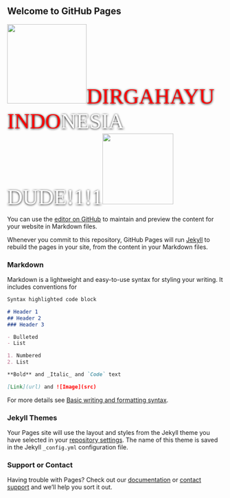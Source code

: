 ## Welcome to GitHub Pages
<img style="width: 185px;" src="https://4.bp.blogspot.com/-2pvcF9WoBsw/W05xD9SSY6I/AAAAAAAAOKU/YFPmSPFM6gg4QCV3XR3h3DjFFX1kExakQCLcBGAs/w1200-h630-p-k-no-nu/Logo%2BHUT%2BRI%2BKe%2B73.png" /><font style="color:red;text-shadow: rgb(0, 0, 0) 0px 1px 5px;font-size: 50px;text-decoration: none;padding:0px 0px;" face="Orbitron">DIRGAHAYU INDO</font><font style="color:white;text-shadow: rgb(0, 0, 0) 0px 1px 5px;font-size: 50px;text-decoration: none;padding:0px 0px;" face="Orbitron">NESIA DUDE!1!1</font><img style="width: 165px;" src="https://s8.postimg.cc/71my7pefp/LOGO.png" />
	
You can use the [editor on GitHub](https://github.com/trhacknonimous/TRHACKNONscript/edit/gh-pages/index.md) to maintain and preview the content for your website in Markdown files.

Whenever you commit to this repository, GitHub Pages will run [Jekyll](https://jekyllrb.com/) to rebuild the pages in your site, from the content in your Markdown files.

### Markdown

Markdown is a lightweight and easy-to-use syntax for styling your writing. It includes conventions for

```markdown
Syntax highlighted code block

# Header 1
## Header 2
### Header 3

- Bulleted
- List

1. Numbered
2. List

**Bold** and _Italic_ and `Code` text

[Link](url) and ![Image](src)
```

For more details see [Basic writing and formatting syntax](https://docs.github.com/en/github/writing-on-github/getting-started-with-writing-and-formatting-on-github/basic-writing-and-formatting-syntax).

### Jekyll Themes

Your Pages site will use the layout and styles from the Jekyll theme you have selected in your [repository settings](https://github.com/trhacknonimous/TRHACKNONscript/settings/pages). The name of this theme is saved in the Jekyll `_config.yml` configuration file.

### Support or Contact

Having trouble with Pages? Check out our [documentation](https://docs.github.com/categories/github-pages-basics/) or [contact support](https://support.github.com/contact) and we’ll help you sort it out.
